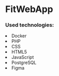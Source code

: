 # FitWebApp

### Used technologies:

<li>Docker</li>

<li>PHP</li>

<li>CSS</li>

<li>HTML5</li>

<li>JavaScript</li>

<li>PostgreSQL</li>

<li>Figma</li>
